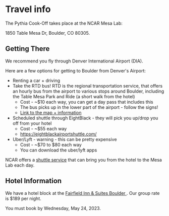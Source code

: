 # Travel info

The Pythia Cook-Off takes place at the NCAR Mesa Lab:

1850 Table Mesa Dr, Boulder, CO 80305.

## Getting There

We recommend you fly through Denver International Airport (DIA). 

Here are a few options for getting to Boulder from Denver's Airport:
- Renting a car + driving
- Take the RTD bus! RTD is the regional transportation service, that offers an hourly bus from the airport to various stops around Boulder, including the Table Mesa Park and Ride (a short walk from the hotel)
    - Cost - ~$10 each way, you can get a day pass that includes this
    - The bus picks up in the lower part of the airport - follow the signs!
    - [Link to the map + information](https://app.rtd-denver.com/nextride/trip?tripPlan=%7B%22mbm%22%3A3%2C%22mtt%22%3A2700%2C%22mwm%22%3A1.5%2C%22mdm%22%3A30%2C%22mtht%22%3A180%2C%22trvlm%22%3A%22mode_transit%22%2C%22trnsm%22%3A%5B%22mode_bus%22%2C%22mode_flex%22%2C%22mode_rail%22%5D%2C%22opt%22%3A%22TIME%22%2C%22dt%22%3A%22depart%22%2C%22tt%22%3A%222023-06-19T14%3A41%22%2C%22orig%22%3A%7B%22suggestionType%22%3A%22stop%22%2C%22type%22%3A1%2C%22id%22%3A%2234503%22%2C%22name%22%3A%22Denver+Airport+Station%22%2C%22lng%22%3A-104.673943%2C%22lat%22%3A39.847913%7D%2C%22dest%22%3A%7B%22suggestionType%22%3A%22stop%22%2C%22type%22%3A1%2C%22id%22%3A%2233743%22%2C%22name%22%3A%22Table+Mesa%22%2C%22lng%22%3A-105.232995%2C%22lat%22%3A39.986443%7D%7D)
- Scheduled shuttle through EightBlack - they will pick you up/drop you off from your hotel
    - Cost - ~$55 each way
    - https://eightblackairportshuttle.com/
- Uber/Lyft - warning - this can be pretty expensive
    - Cost - ~$70 to $80 each way
    - You can download the uber/lyft apps

NCAR offers a [shuttle service](https://wiki.ucar.edu/display/DIME/Visitor+Information) that can bring you from the hotel to the Mesa Lab each day.

## Hotel Information

We have a hotel block at the [Fairfield Inn & Suites Boulder ](https://www.marriott.com/event-reservations/reservation-link.mi?id=1679674312531&key=GRP&app=resvlink). Our group rate is $189 per night.

You must book by Wednesday, May 24, 2023.
